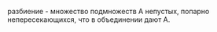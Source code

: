 разбиение <A> - множество подмножеств A непустых, попарно непересекающихся, что в объединении дают A.
